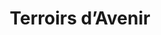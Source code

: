 ---
title: "Terroirs d’Avenir"
url: /paris/terroirs-davenir-rue-jean-pierre-timbaud-2/
shop: Metzgerei
---